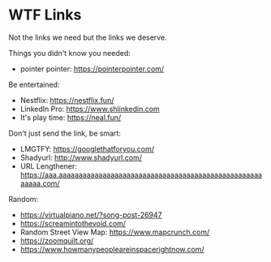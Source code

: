 # WTF Links

Not the links we need but the links we deserve.

Things you didn't know you needed:

- pointer pointer: <https://pointerpointer.com/>

Be entertained:

- Nestflix: <https://nestflix.fun/>
- LinkedIn Pro: <https://www.shlinkedin.com>
- It's play time: <https://neal.fun/>

Don't just send the link, be smart:

- LMGTFY: <https://googlethatforyou.com/>
- Shadyurl: <http://www.shadyurl.com/>
- URL Lengthener: <https://aaa.aaaaaaaaaaaaaaaaaaaaaaaaaaaaaaaaaaaaaaaaaaaaaaaaaaaaaaaa.com/>

Random:

- https://virtualpiano.net/?song-post-26947
- https://screamintothevoid.com/
- Random Street View Map: https://www.mapcrunch.com/
- https://zoomquilt.org/
- https://www.howmanypeopleareinspacerightnow.com/
